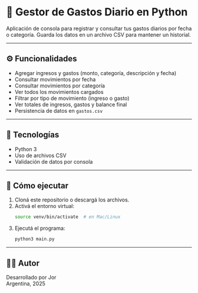 # 💸 Gestor de Gastos Diario en Python

Aplicación de consola para registrar y consultar tus gastos diarios por fecha o categoría. Guarda los datos en un archivo CSV para mantener un historial.

---

## ⚙️ Funcionalidades

- Agregar ingresos y gastos (monto, categoría, descripción y fecha)
- Consultar movimientos por fecha
- Consultar movimientos por categoría
- Ver todos los movimientos cargados
- Filtrar por tipo de movimiento (ingreso o gasto)
- Ver totales de ingresos, gastos y balance final
- Persistencia de datos en `gastos.csv`

---

## 🐍 Tecnologías

- Python 3
- Uso de archivos CSV
- Validación de datos por consola

---

## 🚀 Cómo ejecutar

1. Cloná este repositorio o descargá los archivos.
2. Activá el entorno virtual:
   ```bash
   source venv/bin/activate  # en Mac/Linux

3. Ejecutá el programa:
   ```bash
   python3 main.py
   ```

---

## 👨‍💻 Autor

Desarrollado por Jor  
Argentina, 2025